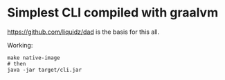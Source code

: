 # Simplest CLI compiled with graalvm

https://github.com/liquidz/dad is the basis for this all.

Working:

``` shell
make native-image
# then
java -jar target/cli.jar
```
